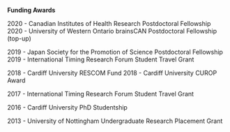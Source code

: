 
**Funding Awards**

2020 - Canadian Institutes of Health Research Postdoctoral Fellowship
2020 - University of Western Ontario brainsCAN Postdoctoral Fellowship (top-up)

2019 - Japan Society for the Promotion of Science Postdoctoral Fellowship 
2019 - International Timing Research Forum Student Travel Grant 

2018 - Cardiff University RESCOM Fund 
2018 - Cardiff University CUROP Award 

2017 - International Timing Research Forum Student Travel Grant 

2016 - Cardiff University PhD Studentship 

2013 - University of Nottingham Undergraduate Research Placement Grant 

